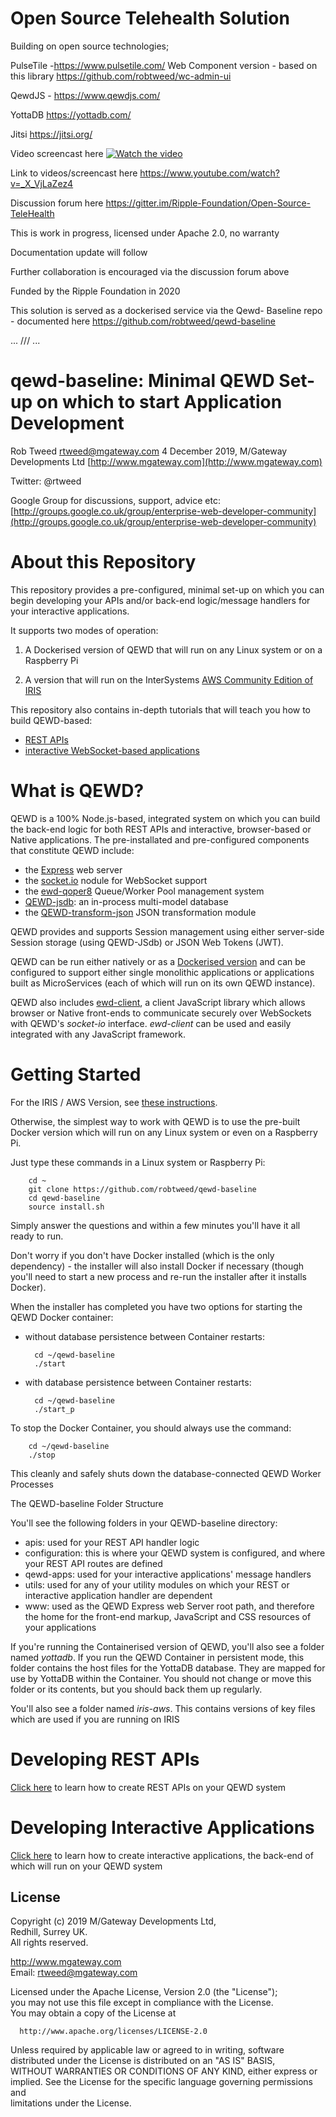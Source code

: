 # Open Source Telehealth Solution



Building on open source technologies;

PulseTile -https://www.pulsetile.com/ Web Component version - based on this library https://github.com/robtweed/wc-admin-ui

QewdJS - https://www.qewdjs.com/

YottaDB https://yottadb.com/ 

Jitsi https://jitsi.org/


Video screencast here
[![Watch the video](https://pbs.twimg.com/media/EgwMBmVXcAAWQ-c?format=jpg)](https://youtu.be/_X_VjLaZez4)

Link to videos/screencast here
https://www.youtube.com/watch?v=_X_VjLaZez4

Discussion forum here
https://gitter.im/Ripple-Foundation/Open-Source-TeleHealth

This is work in progress, licensed under Apache 2.0, no warranty

Documentation update will follow

Further collaboration is encouraged via the discussion forum above

Funded by the Ripple Foundation in 2020


This solution is served as a dockerised service via the Qewd- Baseline repo - documented here https://github.com/robtweed/qewd-baseline


... /// ... 


# qewd-baseline: Minimal QEWD Set-up on which to start Application Development
 
Rob Tweed <rtweed@mgateway.com>
4 December 2019, M/Gateway Developments Ltd [http://www.mgateway.com](http://www.mgateway.com)  

Twitter: @rtweed

Google Group for discussions, support, advice etc: [http://groups.google.co.uk/group/enterprise-web-developer-community](http://groups.google.co.uk/group/enterprise-web-developer-community)


# About this Repository

This repository provides a pre-configured, minimal set-up on which you can begin
developing your APIs and/or back-end logic/message handlers for your interactive applications.

It supports two modes of operation:

1) A Dockerised version of QEWD that will run on any Linux system or on a Raspberry Pi

2) A version that will run on the InterSystems 
[AWS Community Edition of IRIS](https://aws.amazon.com/marketplace/pp/B07MSHYLF1?qid=1575041206953&sr=0-1&ref_=srh_res_product_title)

This repository also contains in-depth tutorials that will teach you how to build QEWD-based:

- [REST APIs](./REST.md)
- [interactive WebSocket-based applications](./INTERACTIVE.md)

# What is QEWD?

QEWD is a 100% Node.js-based, integrated system on which you can build the back-end logic for
both REST APIs and interactive, browser-based or Native applications.  The pre-installated 
and pre-configured components that constitute QEWD include:

- the [Express](https://www.npmjs.com/package/express) web server
- the [socket.io](https://www.npmjs.com/package/socket.io) nodule for WebSocket support
- the [ewd-qoper8](https://www.npmjs.com/package/ewd-qoper8) Queue/Worker Pool management system
- [QEWD-jsdb](https://github.com/robtweed/qewd-jsdb): an in-process multi-model database
- the [QEWD-transform-json](https://github.com/robtweed/qewd-transform-json) JSON transformation module

QEWD provides and supports Session management using either server-side Session storage (using
QEWD-JSdb) or JSON Web Tokens (JWT).

QEWD can be run either natively or as a [Dockerised version](https://hub.docker.com/repository/docker/rtweed/qewd-server)
and can be configured to support either single monolithic applications or 
applications built as MicroServices (each of which will run on its own QEWD instance).

QEWD also includes [ewd-client](https://github.com/robtweed/ewd-client), a client JavaScript library 
which allows browser or Native front-ends to communicate securely over WebSockets with 
QEWD's *socket-io* interface.  *ewd-client* can be used and easily integrated with any 
JavaScript framework.

# Getting Started

For the IRIS / AWS Version, see [these instructions](./IRIS.md).

Otherwise, the simplest way to work with QEWD is to use the pre-built Docker version which will run on
any Linux system or even on a Raspberry Pi.

Just type these commands in a Linux system or Raspberry Pi:

        cd ~
        git clone https://github.com/robtweed/qewd-baseline
        cd qewd-baseline
        source install.sh

Simply answer the questions and within a few minutes you'll have it all ready to run.

Don't worry if you don't have Docker installed (which is the only dependency) - the installer
will also install Docker if necessary (though you'll need to start a new process and re-run
the installer after it installs Docker).

When the installer has completed you have two options for starting the QEWD Docker container:

- without database persistence between Container restarts:

        cd ~/qewd-baseline
        ./start

- with database persistence between Container restarts:


        cd ~/qewd-baseline
        ./start_p


To stop the Docker Container, you should always use the command:

        cd ~/qewd-baseline
        ./stop

This cleanly and safely shuts down the database-connected QEWD Worker Processes


The QEWD-baseline Folder Structure

You'll see the following folders in your QEWD-baseline directory:

- apis: used for your REST API handler logic
- configuration: this is where your QEWD system is configured, and where your REST API routes are defined
- qewd-apps: used for your interactive applications' message handlers
- utils: used for any of your utility modules on which your REST or interactive application handler are 
dependent
- www: used as the QEWD Express web Server root path, and therefore the home for the front-end
markup, JavaScript and CSS resources of your applications

If you're running the Containerised version of QEWD, you'll also see a folder named
*yottadb*.  If you run the QEWD Container in persistent mode, this folder contains
the host files for the YottaDB database.  They are mapped for use by YottaDB within the
Container.  You should not change or move this folder or its contents, but you should back them
up regularly.

You'll also see a folder named *iris-aws*.  This contains versions of key files which 
are used if you are running on IRIS


# Developing REST APIs

[Click here](./REST.md) to learn how to create REST APIs on your QEWD system


# Developing Interactive Applications

[Click here](./INTERACTIVE.md) to learn how to create interactive applications, the
back-end of which will run on your QEWD system


## License

 Copyright (c) 2019 M/Gateway Developments Ltd,                           
 Redhill, Surrey UK.                                                      
 All rights reserved.                                                     
                                                                           
  http://www.mgateway.com                                                  
  Email: rtweed@mgateway.com                                               
                                                                           
                                                                           
  Licensed under the Apache License, Version 2.0 (the "License");          
  you may not use this file except in compliance with the License.         
  You may obtain a copy of the License at                                  
                                                                           
      http://www.apache.org/licenses/LICENSE-2.0                           
                                                                           
  Unless required by applicable law or agreed to in writing, software      
  distributed under the License is distributed on an "AS IS" BASIS,        
  WITHOUT WARRANTIES OR CONDITIONS OF ANY KIND, either express or implied. 
  See the License for the specific language governing permissions and      
   limitations under the License.      
